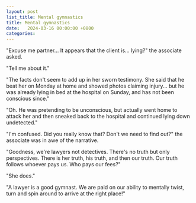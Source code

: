 ```yaml
---
layout: post
list_title: Mental gymnastics
title: Mental gymnastics
date:   2024-03-16 00:00:00 +0800
categories:
---
```


"Excuse me partner... It appears that the client is... lying?" the associate asked.

"Tell me about it."

"The facts don't seem to add up in her sworn testimony. She said that he beat
her on Monday at home and showed photos claiming injury... but he was already
lying in bed at the hospital on Sunday, and has not been conscious since."

"Oh. He was pretending to be unconscious, but actually went home to attack her
and then sneaked back to the hospital and continued lying down undetected."

"I'm confused. Did you really know that? Don't we need to find out?" the
associate was in awe of the narrative.

"Goodness, we're lawyers not detectives. There's no truth but only perspectives.
There is her truth, his truth, and then our truth. Our truth follows whoever
pays us. Who pays our fees?"

"She does."

"A lawyer is a good gymnast. We are paid on our ability to mentally twist, turn
and spin around to arrive at the right place!"
